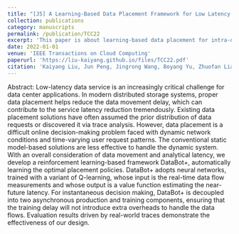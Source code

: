 ```yaml
---
title: "[J5] A Learning-Based Data Placement Framework for Low Latency in Data Center Networks"
collection: publications
category: manuscripts
permalink: /publication/TCC22
excerpt: 'This paper is about learning-based data placement for intra-data center networks.'
date: 2022-01-01
venue: 'IEEE Transactions on Cloud Computing'
paperurl: 'https://liu-kaiyang.github.io/files/TCC22.pdf'
citation: 'Kaiyang Liu, Jun Peng, Jingrong Wang, Boyang Yu, Zhuofan Liao, Zhiwu Huang, Jianping Pan. A learning-based data placement framework for low latency in data center networks, IEEE Transactions on Cloud Computing, vol. 10, no. 1, pp. 146–157, 2022.'
---
```


Abstract: Low-latency data service is an increasingly critical challenge for data center applications. In modern distributed storage systems, proper data placement helps reduce the data movement delay, which can contribute to the service latency reduction tremendously. Existing data placement solutions have often assumed the prior distribution of data requests or discovered it via trace analysis. However, data placement is a difficult online decision-making problem faced with dynamic network conditions and time-varying user request patterns. The conventional static model-based solutions are less effective to handle the dynamic system. With an overall consideration of data movement and analytical latency, we develop a reinforcement learning-based framework DataBot+, automatically learning the optimal placement policies. DataBot+ adopts neural networks, trained with a variant of Q-learning, whose input is the real-time data flow measurements and whose output is a value function estimating the near-future latency. For instantaneous decision making, DataBot+ is decoupled into two asynchronous production and training components, ensuring that the training delay will not introduce extra overheads to handle the data flows. Evaluation results driven by real-world traces demonstrate the effectiveness of our design.
